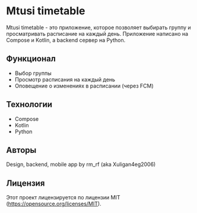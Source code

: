 # Mtusi timetable

Mtusi timetable - это приложение, которое позволяет выбирать группу и просматривать расписание на каждый день. Приложение написано на Compose и Kotlin, а backend сервер на Python.

## Функционал

- Выбор группы
- Просмотр расписания на каждый день
- Оповещение о изменениях в расписании (через FCM)
  
## Технологии

- Compose
- Kotlin
- Python

## Авторы

Design, backend, mobile app by rm_rf (aka Xuligan4eg2006)

## Лицензия

Этот проект лицензируется по лицензии MIT (https://opensource.org/licenses/MIT).
